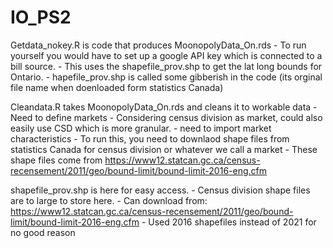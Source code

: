 # IO_PS2

Getdata_nokey.R is code that produces MoonopolyData_On.rds
    - To run yourself you would have to set up a google API key which is connected to a bill source. 
    - This uses the shapefile_prov.shp to get the lat long bounds for Ontario. 
    - hapefile_prov.shp is called some gibberish in the code (its orginal file name when doenloaded form statistics Canada)

Cleandata.R takes MoonopolyData_On.rds and cleans it to workable data 
    - Need to define markets 
    - Considering census division as market, could also easily use CSD which is more granular.
    - need to import market characteristics
    - To run this, you need to downlaod shape files from statistics Canada for census division or whatever we call a market 
    - These shape files come from https://www12.statcan.gc.ca/census-recensement/2011/geo/bound-limit/bound-limit-2016-eng.cfm

shapefile_prov.shp is here for easy access. 
    - Census division shape files are to large to store here. 
    - Can download from: https://www12.statcan.gc.ca/census-recensement/2011/geo/bound-limit/bound-limit-2016-eng.cfm
    - Used 2016 shapefiles instead of 2021 for no good reason
